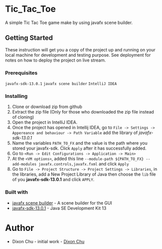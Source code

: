 # Tic_Tac_Toe
A simple Tic Tac Toe game make by using javafx scene builder. 
## Getting Started
These instruction will get you a copy of the project up and running on your local machine for development and testing purpose. See deployment for notes on how to deploy the project on live stream.
### Prerequisites
`javafx-sdk-13.0.1`
`javafx scene builder`
`IntelliJ IDEA`
### Installing 
1. Clone or download zip from github
1. Extract the zip file (Only for those who downloaded the zip file instead of cloning)
1. Open the project in IntelliJ IDEA.
1. Once the project has opened in Intellij IDEA, go to `File -> Settings -> Appereance and behaviour -> Path Variable` add the library of _javafx-sdk-13.0.1_ 
1. Name the variables `PATH_TO_FX` and the value is the path where you stored your javafx-sdk. Click `Apply` after it has successfully added. 
1. Go to `<Run -> Edit Configurations -> Application -> Main>` 
1. At the `<VM options>`, added this line `--module-path ${PATH_TO_FX} --add-modules javafx.controls,javafx.fxml` and click `Apply`
1. Go to `File -> Project Structure -> Project Settings -> Libraries`, in the libraries, add a New Project Library of Java then choose the `lib` file of you __javafx-sdk-13.0.1__ and click `APPLY`.
### Built with 
- [javafx scene builder](https://www.oracle.com/technetwork/java/javase/downloads/javafxscenebuilder-info-2157684.html) - A scene builder for the GUI 
- [javafx-sdk-13.0.1](https://www.oracle.com/technetwork/java/javase/downloads/jdk13-downloads-5672538.html) - Java SE Development Kit 13
# Author
- Dixon Chu - initial work - [Dixon Chu](https://github.com/DixonChu) 
